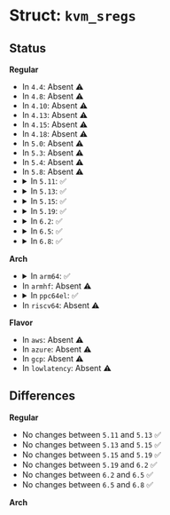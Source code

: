 # Struct: <code>kvm_sregs</code>

## Status
<b>Regular</b>
<ul>
<li>
In <code>4.4</code>: Absent ⚠️
</li>
<li>
In <code>4.8</code>: Absent ⚠️
</li>
<li>
In <code>4.10</code>: Absent ⚠️
</li>
<li>
In <code>4.13</code>: Absent ⚠️
</li>
<li>
In <code>4.15</code>: Absent ⚠️
</li>
<li>
In <code>4.18</code>: Absent ⚠️
</li>
<li>
In <code>5.0</code>: Absent ⚠️
</li>
<li>
In <code>5.3</code>: Absent ⚠️
</li>
<li>
In <code>5.4</code>: Absent ⚠️
</li>
<li>
In <code>5.8</code>: Absent ⚠️
</li>
<li>
<details>
<summary>In <code>5.11</code>: ✅</summary>

```c
struct kvm_sregs {
    struct kvm_segment cs;
    struct kvm_segment ds;
    struct kvm_segment es;
    struct kvm_segment fs;
    struct kvm_segment gs;
    struct kvm_segment ss;
    struct kvm_segment tr;
    struct kvm_segment ldt;
    struct kvm_dtable gdt;
    struct kvm_dtable idt;
    __u64 cr0;
    __u64 cr2;
    __u64 cr3;
    __u64 cr4;
    __u64 cr8;
    __u64 efer;
    __u64 apic_base;
    __u64 interrupt_bitmap[4];
};
```
</details>
</li>
<li>
<details>
<summary>In <code>5.13</code>: ✅</summary>

```c
struct kvm_sregs {
    struct kvm_segment cs;
    struct kvm_segment ds;
    struct kvm_segment es;
    struct kvm_segment fs;
    struct kvm_segment gs;
    struct kvm_segment ss;
    struct kvm_segment tr;
    struct kvm_segment ldt;
    struct kvm_dtable gdt;
    struct kvm_dtable idt;
    __u64 cr0;
    __u64 cr2;
    __u64 cr3;
    __u64 cr4;
    __u64 cr8;
    __u64 efer;
    __u64 apic_base;
    __u64 interrupt_bitmap[4];
};
```
</details>
</li>
<li>
<details>
<summary>In <code>5.15</code>: ✅</summary>

```c
struct kvm_sregs {
    struct kvm_segment cs;
    struct kvm_segment ds;
    struct kvm_segment es;
    struct kvm_segment fs;
    struct kvm_segment gs;
    struct kvm_segment ss;
    struct kvm_segment tr;
    struct kvm_segment ldt;
    struct kvm_dtable gdt;
    struct kvm_dtable idt;
    __u64 cr0;
    __u64 cr2;
    __u64 cr3;
    __u64 cr4;
    __u64 cr8;
    __u64 efer;
    __u64 apic_base;
    __u64 interrupt_bitmap[4];
};
```
</details>
</li>
<li>
<details>
<summary>In <code>5.19</code>: ✅</summary>

```c
struct kvm_sregs {
    struct kvm_segment cs;
    struct kvm_segment ds;
    struct kvm_segment es;
    struct kvm_segment fs;
    struct kvm_segment gs;
    struct kvm_segment ss;
    struct kvm_segment tr;
    struct kvm_segment ldt;
    struct kvm_dtable gdt;
    struct kvm_dtable idt;
    __u64 cr0;
    __u64 cr2;
    __u64 cr3;
    __u64 cr4;
    __u64 cr8;
    __u64 efer;
    __u64 apic_base;
    __u64 interrupt_bitmap[4];
};
```
</details>
</li>
<li>
<details>
<summary>In <code>6.2</code>: ✅</summary>

```c
struct kvm_sregs {
    struct kvm_segment cs;
    struct kvm_segment ds;
    struct kvm_segment es;
    struct kvm_segment fs;
    struct kvm_segment gs;
    struct kvm_segment ss;
    struct kvm_segment tr;
    struct kvm_segment ldt;
    struct kvm_dtable gdt;
    struct kvm_dtable idt;
    __u64 cr0;
    __u64 cr2;
    __u64 cr3;
    __u64 cr4;
    __u64 cr8;
    __u64 efer;
    __u64 apic_base;
    __u64 interrupt_bitmap[4];
};
```
</details>
</li>
<li>
<details>
<summary>In <code>6.5</code>: ✅</summary>

```c
struct kvm_sregs {
    struct kvm_segment cs;
    struct kvm_segment ds;
    struct kvm_segment es;
    struct kvm_segment fs;
    struct kvm_segment gs;
    struct kvm_segment ss;
    struct kvm_segment tr;
    struct kvm_segment ldt;
    struct kvm_dtable gdt;
    struct kvm_dtable idt;
    __u64 cr0;
    __u64 cr2;
    __u64 cr3;
    __u64 cr4;
    __u64 cr8;
    __u64 efer;
    __u64 apic_base;
    __u64 interrupt_bitmap[4];
};
```
</details>
</li>
<li>
<details>
<summary>In <code>6.8</code>: ✅</summary>

```c
struct kvm_sregs {
    struct kvm_segment cs;
    struct kvm_segment ds;
    struct kvm_segment es;
    struct kvm_segment fs;
    struct kvm_segment gs;
    struct kvm_segment ss;
    struct kvm_segment tr;
    struct kvm_segment ldt;
    struct kvm_dtable gdt;
    struct kvm_dtable idt;
    __u64 cr0;
    __u64 cr2;
    __u64 cr3;
    __u64 cr4;
    __u64 cr8;
    __u64 efer;
    __u64 apic_base;
    __u64 interrupt_bitmap[4];
};
```
</details>
</li>
</ul>
<b>Arch</b>
<ul>
<li>
<details>
<summary>In <code>arm64</code>: ✅</summary>

```c
struct kvm_sregs {
};
```
</details>
</li>
<li>
In <code>armhf</code>: Absent ⚠️
</li>
<li>
<details>
<summary>In <code>ppc64el</code>: ✅</summary>

```c
struct kvm_sregs {
    __u32 pvr;
    union (anon) u;
};
```
</details>
</li>
<li>
In <code>riscv64</code>: Absent ⚠️
</li>
</ul>
<b>Flavor</b>
<ul>
<li>
In <code>aws</code>: Absent ⚠️
</li>
<li>
In <code>azure</code>: Absent ⚠️
</li>
<li>
In <code>gcp</code>: Absent ⚠️
</li>
<li>
In <code>lowlatency</code>: Absent ⚠️
</li>
</ul>

## Differences
<b>Regular</b>
<ul>
<li>
No changes between <code>5.11</code> and <code>5.13</code> ✅
</li>
<li>
No changes between <code>5.13</code> and <code>5.15</code> ✅
</li>
<li>
No changes between <code>5.15</code> and <code>5.19</code> ✅
</li>
<li>
No changes between <code>5.19</code> and <code>6.2</code> ✅
</li>
<li>
No changes between <code>6.2</code> and <code>6.5</code> ✅
</li>
<li>
No changes between <code>6.5</code> and <code>6.8</code> ✅
</li>
</ul>
<b>Arch</b>
<ul>
</ul>
